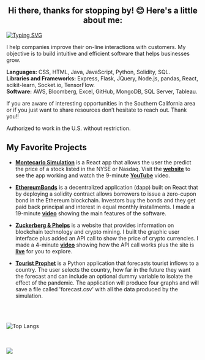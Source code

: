 <h2 align="center">Hi there, thanks for stopping by! 😊  Here's a little about me:</h2>

[![Typing SVG](https://readme-typing-svg.demolab.com?font=Fira+Code&pause=3000&width=535&lines=My+developer+name+is+Daniel+Lobster)](https://git.io/typing-svg)

I help companies improve their on-line interactions with customers. My objective is to build intuitive and efficient software that helps businesses grow.

**Languages:** CSS, HTML, Java, JavaScript, Python, Solidity, SQL. <br>
**Libraries and Frameworks:** Express, Flask, JQuery, Node.js, pandas, React, scikit-learn, Socket.io, TensorFlow. <br>
**Software:** AWS, Bloomberg, Excel, GitHub, MongoDB, SQL Server, Tableau.<br>

If you are aware of interesting opportunities in the Southern California area or if you just want to share resources don’t hesitate to reach out. Thank you!!

Authorized to work in the U.S. without restriction.

## My Favorite Projects

+ **[Montecarlo Simulation](https://github.com/daniel-lobster/stock_montecarlo)** is a React app that allows the user the predict the price of a stock listed in the NYSE or Nasdaq. Visit the **[website](http://montecarlo-simulation-finnhub.s3-website-us-west-1.amazonaws.com/)** to see the app working and watch the 9-minute **[YouTube](https://www.youtube.com/watch?v=5wiC_8Lq3u8)** video. 

+ **[EthereumBonds](https://github.com/daniel-lobster/EthereumBonds)** is a decentralized application (dapp) built on React that by deploying a solidity contract allows borrowers to issue a zero-cupon bond in the Ethereum blockchain. Investors buy the bonds and they get paid back principal and interest in equal monthly installments. I made a 19-minute **[video](https://youtu.be/82erXHt1dUE?si=rz0xQ9DXnzDbUf-i)** showing the main features of the software.

+ **[Zuckerberg & Phelps](https://github.com/daniel-lobster/api_call_coingecko)** is a website that provides information on blockchain technology and crypto mining. I built the graphic user interface plus added an API call to show the price of crypto currencies. I made a 4-minute **[video](https://youtu.be/82erXHt1dUE?si=rz0xQ9DXnzDbUf-i)** showing how the API call works plus the site is **[live](http://zuckerbergphelps.com/)** for you to explore. 

+ **[Tourist Prophet](https://github.com/daniel-lobster/tourist_prophet)** is a Python application that forecasts tourist inflows to a country. The user selects the country, how far in the future they want the forecast and can include an optional dummy variable to isolate the effect of the pandemic. The application will produce four graphs and will save a file called 'forecast.csv' with all the data produced by the simulation. 


<!--![Daniel's GitHub stats](https://github-readme-stats.vercel.app/api?username=daniel-lobster)-->
<br>
<br>

![Top Langs](https://github-readme-stats.vercel.app/api/top-langs/?username=daniel-lobster&hide_progress=true)

<br>
<br>
<a href="https://github.com/daniel-lobster">
   <img src="https://komarev.com/ghpvc/?username=daniel-lobster">
</a>

<!--
**daniel-lobster/daniel-lobster** is a ✨ _special_ ✨ repository because its `README.md` (this file) appears on your GitHub profile.

Here are some ideas to get you started:

- 🔭 I’m currently working on ...
- 🌱 I’m currently learning ...
- 👯 I’m looking to collaborate on ...
- 🤔 I’m looking for help with ...
- 💬 Ask me about ...
- 📫 How to reach me: ...
- 😄 Pronouns: ...
- ⚡ Fun fact: ...
-->
